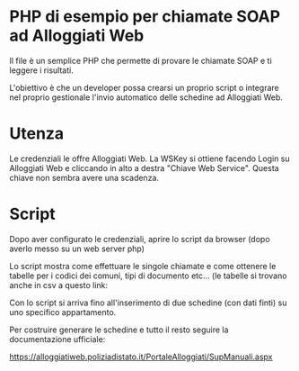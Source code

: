 # PHP di esempio per chiamate SOAP ad Alloggiati Web

Il file è un semplice PHP che permette di provare le chiamate SOAP e ti leggere i risultati.

L'obiettivo è che un developer possa crearsi un proprio script o integrare nel proprio gestionale l'invio automatico delle schedine ad Alloggiati Web.


# Utenza

Le credenziali le offre Alloggiati Web.
La WSKey si ottiene facendo Login su Alloggiati Web e cliccando in alto a destra "Chiave Web Service". Questa chiave non sembra avere una scadenza.


# Script

Dopo aver configurato le credenziali, aprire lo script da browser (dopo averlo messo su un web server php)

Lo script mostra come effettuare le singole chiamate e come ottenere le tabelle per i codici dei comuni, tipi di documento etc... (le tabelle si trovano 
anche in csv a questo link: 


Con lo script si arriva fino all'inserimento di due schedine (con dati finti) su uno specifico appartamento.


Per costruire generare le schedine e tutto il resto seguire la documentazione ufficiale: 

https://alloggiatiweb.poliziadistato.it/PortaleAlloggiati/SupManuali.aspx


